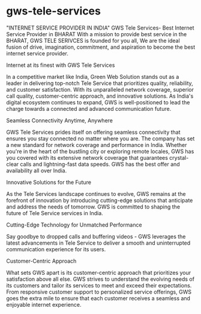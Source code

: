 # gws-tele-services
"INTERNET SERVICE PROVIDER IN INDIA" GWS Tele Services- Best Internet Service Provider in BHARAT With a mission to provide best service in the BHARAT, GWS TELE SERIVCES is founded for you all, We are the ideal fusion of drive, imagination, commitment, and aspiration to become the best internet service provider.


Internet at its finest with GWS Tele Services


In a competitive market like India, Green Web Solution stands out as a leader in delivering top-notch Tele Service that prioritizes quality, reliability, and customer satisfaction. With its unparalleled network coverage, superior call quality, customer-centric approach, and innovative solutions. As India's digital ecosystem continues to expand, GWS is well-positioned to lead the charge towards a connected and advanced communication future.


Seamless Connectivity Anytime, Anywhere

GWS Tele Services prides itself on offering seamless connectivity that ensures you stay connected no matter where you are. The company has set a new standard for network coverage and performance in India. Whether you're in the heart of the bustling city or exploring remote locales, GWS has you covered with its extensive network coverage that guarantees crystal-clear calls and lightning-fast data speeds. GWS has the best offer and availability all over India.



Innovative Solutions for the Future

As the Tele Services landscape continues to evolve, GWS remains at the forefront of innovation by introducing cutting-edge solutions that anticipate and address the needs of tomorrow. GWS is committed to shaping the future of Tele Service services in India.


Cutting-Edge Technology for Unmatched Performance

Say goodbye to dropped calls and buffering videos - GWS leverages the latest advancements in Tele Service to deliver a smooth and uninterrupted communication experience for its users.


Customer-Centric Approach

What sets GWS apart is its customer-centric approach that prioritizes your satisfaction above all else.
GWS strives to understand the evolving needs of its customers and tailor its services to meet and exceed their expectations. From responsive customer support to personalized service offerings, GWS goes the extra mile to ensure that each customer receives a seamless and enjoyable internet experience.

